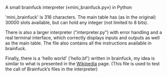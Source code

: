 A small brainfuck interpreter («mini_brainfuck.py») in Python

'mini_brainfuck' is 316 characters. The main table has (as in the original) 30000 slots available, but can hold any integer (not limited to 8 bits).

There is also a larger interpreter ("interpreter.py") with error handling and a real terminal interface, which correctly displays inputs and outputs as well as the main table. The file also contains all the instructions available in brainfuck.

Finally, there is a 'hello world' ('hello.bf') written in brainfuck, my idea is similar to what is presented in the [Wikipedia](https://fr.wikipedia.org/wiki/Brainfuck) page. (This file is used to test the call of Brainfuck’s files in the interpreter)
